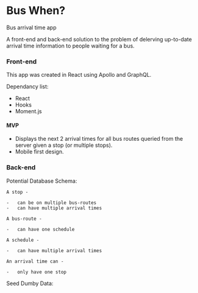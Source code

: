 # Bus When?

Bus arrival time app

A front-end and back-end solution to the problem of delerving up-to-date arrival
time information to people waiting for a bus.

### Front-end

This app was created in React using Apollo and GraphQL.

Dependancy list:

-   React
-   Hooks
-   Moment.js

#### MVP

-   Displays the next 2 arrival times for all bus routes queried from the server
    given a stop (or multiple stops).
-   Mobile first design.

### Back-end

Potential Database Schema:

```
A stop -

-   can be on multiple bus-routes
-   can have multiple arrival times

A bus-route -

-   can have one schedule

A schedule -

-   can have multiple arrival times

An arrival time can -

-   only have one stop
```

Seed Dumby Data:

